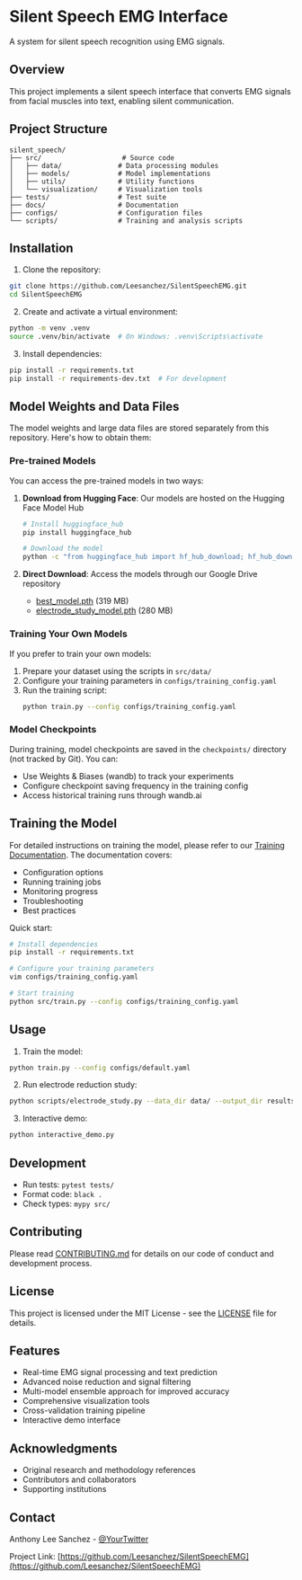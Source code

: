 # Silent Speech EMG Interface

A system for silent speech recognition using EMG signals.

## Overview
This project implements a silent speech interface that converts EMG signals from facial muscles into text, enabling silent communication.

## Project Structure
```
silent_speech/
├── src/                    # Source code
│   ├── data/              # Data processing modules
│   ├── models/            # Model implementations
│   ├── utils/             # Utility functions
│   └── visualization/     # Visualization tools
├── tests/                 # Test suite
├── docs/                  # Documentation
├── configs/               # Configuration files
└── scripts/               # Training and analysis scripts
```

## Installation
1. Clone the repository:
```bash
git clone https://github.com/Leesanchez/SilentSpeechEMG.git
cd SilentSpeechEMG
```

2. Create and activate a virtual environment:
```bash
python -m venv .venv
source .venv/bin/activate  # On Windows: .venv\Scripts\activate
```

3. Install dependencies:
```bash
pip install -r requirements.txt
pip install -r requirements-dev.txt  # For development
```

## Model Weights and Data Files
The model weights and large data files are stored separately from this repository. Here's how to obtain them:

### Pre-trained Models
You can access the pre-trained models in two ways:
1. **Download from Hugging Face**: Our models are hosted on the Hugging Face Model Hub
   ```bash
   # Install huggingface_hub
   pip install huggingface_hub
   
   # Download the model
   python -c "from huggingface_hub import hf_hub_download; hf_hub_download(repo_id='Leesanchez/SilentSpeechEMG', filename='best_model.pth')"
   ```

2. **Direct Download**: Access the models through our Google Drive repository
   - [best_model.pth](https://drive.google.com/drive/folders/your-folder-id) (319 MB)
   - [electrode_study_model.pth](https://drive.google.com/drive/folders/your-folder-id) (280 MB)

### Training Your Own Models
If you prefer to train your own models:
1. Prepare your dataset using the scripts in `src/data/`
2. Configure your training parameters in `configs/training_config.yaml`
3. Run the training script:
   ```bash
   python train.py --config configs/training_config.yaml
   ```

### Model Checkpoints
During training, model checkpoints are saved in the `checkpoints/` directory (not tracked by Git). You can:
- Use Weights & Biases (wandb) to track your experiments
- Configure checkpoint saving frequency in the training config
- Access historical training runs through wandb.ai

## Training the Model

For detailed instructions on training the model, please refer to our [Training Documentation](docs/training.md). The documentation covers:

- Configuration options
- Running training jobs
- Monitoring progress
- Troubleshooting
- Best practices

Quick start:
```bash
# Install dependencies
pip install -r requirements.txt

# Configure your training parameters
vim configs/training_config.yaml

# Start training
python src/train.py --config configs/training_config.yaml
```

## Usage
1. Train the model:
```bash
python train.py --config configs/default.yaml
```

2. Run electrode reduction study:
```bash
python scripts/electrode_study.py --data_dir data/ --output_dir results/
```

3. Interactive demo:
```bash
python interactive_demo.py
```

## Development
- Run tests: `pytest tests/`
- Format code: `black .`
- Check types: `mypy src/`

## Contributing
Please read [CONTRIBUTING.md](docs/guides/CONTRIBUTING.md) for details on our code of conduct and development process.

## License
This project is licensed under the MIT License - see the [LICENSE](LICENSE) file for details.

## Features

- Real-time EMG signal processing and text prediction
- Advanced noise reduction and signal filtering
- Multi-model ensemble approach for improved accuracy
- Comprehensive visualization tools
- Cross-validation training pipeline
- Interactive demo interface

## Acknowledgments

- Original research and methodology references
- Contributors and collaborators
- Supporting institutions

## Contact

Anthony Lee Sanchez - [@YourTwitter](https://twitter.com/yourusername)

Project Link: [https://github.com/Leesanchez/SilentSpeechEMG](https://github.com/Leesanchez/SilentSpeechEMG)
